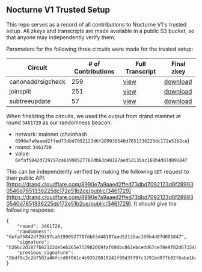 ## Nocturne V1 Trusted Setup


This repo serves as a record of all contributions to Nocturne V1's trusted setup. All zkeys and transcripts are made available in a public S3 bucket, so that anyone may independently verify them.

Parameters for the following three circuits were made for the trusted setup:

| Circuit | # of Contributions | Full Transcript | Final zkey |
|------|--------------------|----------------|------|
| canonaddrsigcheck | 259 | [view](canonaddrsigcheck.md) | [download](https://nocturne-v1-trusted-setup.s3.amazonaws.com/circuits/canonaddrsigcheck/contributions/canonaddrsigcheck_final.zkey) |
| joinsplit | 251 | [view](joinsplit.md) | [download](https://nocturne-v1-trusted-setup.s3.amazonaws.com/circuits/joinsplit/contributions/joinsplit_final.zkey) |
| subtreeupdate | 57 | [view](subtreeupdate.md) | [download](https://nocturne-v1-trusted-setup.s3.amazonaws.com/circuits/subtreeupdate/contributions/subtreeupdate_final.zkey) |

When finalizing the circuits, we used the output from drand mainnet at round `3461729` as our randomness beacon:
- network: mainnet (chainhash `8990e7a9aaed2ffed73dbd7092123d6f289930540d7651336225dc172e51b2ce`)
- round: `3461729`
- value: `6efaf5842d729297ca61990527787db63d48187aed52135ac169b4d87d091847`

This can be independently verified by making the following `GET` request to their public API: [https://drand.cloudflare.com/8990e7a9aaed2ffed73dbd7092123d6f289930540d7651336225dc172e51b2ce/public/3461729](https://drand.cloudflare.com/8990e7a9aaed2ffed73dbd7092123d6f289930540d7651336225dc172e51b2ce/public/3461729). It should give the following response:
```
{
	"round": 3461729,
	"randomness": "6efaf5842d729297ca61990527787db63d48187aed52135ac169b4d87d091847",
	"signature": "b266c2d1877b82122de5eb265e752982669faf69dbc861ebcedd67ce78e9f82d67154b5385f0fa600ac00dd492fd3afd13799603ca4d8f01b89d9da8b23a611d2b89d91afd6763ffc85a13af07b0956ac24f6eb993a498e62db81e3b9a8cb153",
	"previous_signature": "8bdf9c2c2d7582a46fccd8f861c4b92620019241f99d3f79fc3291bd077b02f6abe1bcc9ca78fab9048b9f7f4287a05319435e89ff2d4658cfaa2bf0c29ef831dae50c13e6ec9817105c4f68e621af20ff28b230c0859ffcc238d491765b7590"
}
```
